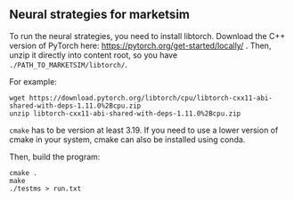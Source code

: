 ## Neural strategies for marketsim

To run the neural strategies, you need to install libtorch. Download the C++ version of PyTorch here:
https://pytorch.org/get-started/locally/
. Then, unzip it directly into content root, so you have `./PATH_TO_MARKETSIM/libtorch/`.

For example:
```
wget https://download.pytorch.org/libtorch/cpu/libtorch-cxx11-abi-shared-with-deps-1.11.0%2Bcpu.zip
unzip libtorch-cxx11-abi-shared-with-deps-1.11.0%2Bcpu.zip
```

`cmake` has to be version at least 3.19. If you need to use a lower version of cmake in your system, cmake can also be installed using conda.

Then, build the program:
```
cmake .
make
./testms > run.txt
```